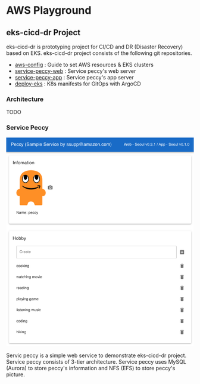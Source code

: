 # AWS Playground

## eks-cicd-dr Project

eks-cicd-dr is prototyping project for CI/CD and DR (Disaster Recovery) based on EKS. eks-cicd-dr project consists of the following git repositories.

* [aws-config](https://github.com/aws-playground/eks-cicd-dr_aws-configs) : Guide to set AWS resources & EKS clusters
* [service-peccy-web](https://github.com/aws-playground/eks-cicd-dr_service-peccy-web) : Service peccy's web server 
* [service-peccy-app](https://github.com/aws-playground/eks-cicd-dr_service-peccy-app) : Service peccy's app server
* [deploy-eks](https://github.com/aws-playground/eks-cicd-dr_deploy-eks) : K8s manifests for GitOps with ArgoCD

### Architecture

TODO

### Service Peccy

![service peccy web](../image/service_peccy_web.png)

Servic peccy is a simple web service to demonstrate eks-cicd-dr project. Service peccy consists of 3-tier architecture. Service peccy uses MySQL (Aurora) to store peccy's information and NFS (EFS) to store peccy's picture.


